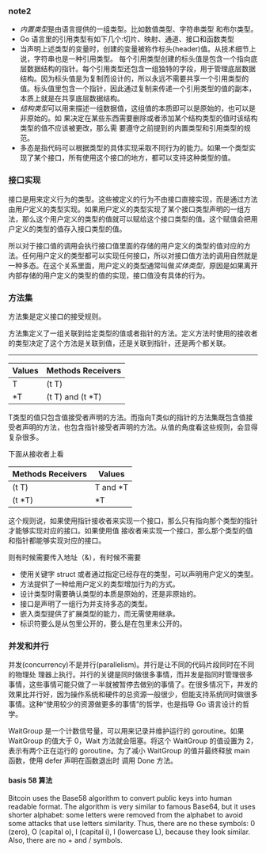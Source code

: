 ### note2

+ *内置类型*是由语言提供的一组类型。比如数值类型、字符串类型 和布尔类型。
+ Go 语言里的引用类型有如下几个:切片、映射、通道、接口和函数类型
+ 当声明上述类型的变量时，创建的变量被称作标头(header)值。从技术细节上说，字符串也是一种引用类型。 每个引用类型创建的标头值是包含一个指向底层数据结构的指针。每个引用类型还包含一组独特的字段，用于管理底层数据结构。因为标头值是为复制而设计的，所以永远不需要共享一个引用类型的值。标头值里包含一个指针，因此通过复制来传递一个引用类型的值的副本，本质上就是在共享底层数据结构。
+ *结构类型*可以用来描述一组数据值，这组值的本质即可以是原始的，也可以是非原始的。如 果决定在某些东西需要删除或者添加某个结构类型的值时该结构类型的值不应该被更改，那么需 要遵守之前提到的内置类型和引用类型的规范。
+ 多态是指代码可以根据类型的具体实现采取不同行为的能力。如果一个类型实现了某个接口，所有使用这个接口的地方，都可以支持这种类型的值。


### 接口实现

接口是用来定义行为的类型。这些被定义的行为不由接口直接实现，而是通过方法由用户定义的类型实现。如果用户定义的类型实现了某个接口类型声明的一组方法，那么这个用户定义的类型的值就可以赋给这个接口类型的值。这个赋值会把用户定义的类型的值存入接口类型的值。

所以对于接口值的调用会执行接口值里面的存储的用户定义的类型的值对应的方法。任何用户定义的类型都可以实现任何接口，所以对接口值方法的调用自然就是一种多态。在这个关系里面，用户定义的类型通常叫做*实体类型*，原因是如果离开内部存储的用户定义的类型的值的实现，接口值没有具体的行为。

### 方法集

方法集是定义接口的接受规则。

方法集定义了一组关联到给定类型的值或者指针的方法。定义方法时使用的接收者的类型决定了这个方法是关联到值，还是关联到指针，还是两个都关联。

- - - 
|Values| Methods Receivers |
|-|-|
|T |(t T)|
|*T |(t T) and (t *T)|

T类型的值只包含值接受者声明的方法。而指向T类似的指针的方法集既包含值接受者声明的方法，也包含指针接受者声明的方法。从值的角度看这些规则，会显得复杂很多。

下面从接收者上看

|Methods Receivers |Values |
|-|-|
|(t T) |T and *T |
|(t *T) |*T|

这个规则说，如果使用指针接收者来实现一个接口，那么只有指向那个类型的指针才能够实现对应的接口。如果使用值 接收者来实现一个接口，那么那个类型的值和指针都能够实现对应的接口。

则有时候需要传入地址（&），有时候不需要


+ 使用关键字 struct 或者通过指定已经存在的类型，可以声明用户定义的类型。
+ 方法提供了一种给用户定义的类型增加行为的方式。
+ 设计类型时需要确认类型的本质是原始的，还是非原始的。
+ 接口是声明了一组行为并支持多态的类型。
+ 嵌入类型提供了扩展类型的能力，而无需使用继承。
+ 标识符要么是从包里公开的，要么是在包里未公开的。


### 并发和并行

并发(concurrency)不是并行(parallelism)。并行是让不同的代码片段同时在不同的物理处 理器上执行。并行的关键是同时做很多事情，而并发是指同时管理很多事情，这些事情可能只做了一半就被暂停去做别的事情了。在很多情况下，并发的效果比并行好，因为操作系统和硬件的总资源一般很少，但能支持系统同时做很多事情。这种“使用较少的资源做更多的事情”的哲学，也是指导 Go 语言设计的哲学。

WaitGroup 是一个计数信号量，可以用来记录并维护运行的 goroutine。如果 WaitGroup 的值大于 0，Wait 方法就会阻塞。将这个 WaitGroup 的值设置为 2，表示有两个正在运行的 goroutine。为了减小 WaitGroup 的值并最终释放 main 函数，使用 defer 声明在函数退出时 调用 Done 方法。

#### basis 58 算法
Bitcoin uses the Base58 algorithm to convert public keys into human readable format. The algorithm is very similar to famous Base64, but it uses shorter alphabet: some letters were removed from the alphabet to avoid some attacks that use letters similarity. Thus, there are no these symbols: 0 (zero), O (capital o), I (capital i), l (lowercase L), because they look similar. Also, there are no + and / symbols.

